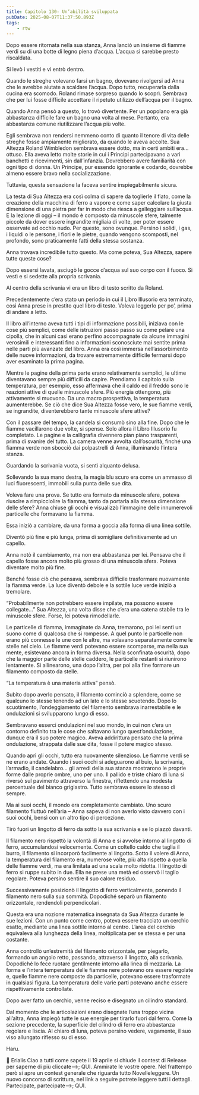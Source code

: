 ```yaml
---
title: Capitolo 130- Un’abilità sviluppata
pubDate: 2025-08-07T11:37:50.893Z
tags:
    - rtw
---
```







Dopo essere ritornata nella sua stanza, Anna lanciò un insieme di fiamme verdi su di una botte di legno piena d’acqua. L’acqua si sarebbe presto riscaldata.


Si levò i vestiti e vi entrò dentro.


Quando le streghe volevano farsi un bagno, dovevano rivolgersi ad Anna che le avrebbe aiutate a scaldare l’acqua. Dopo tutto, recuperarla dalla cucina era scomodo. Roland rimase sorpreso quando lo scoprì. Sembrava che per lui fosse difficile accettare il ripetuto utilizzo dell’acqua per il bagno.


Quando Anna pensò a questo, lo trovò divertente. Per un popolano era già abbastanza difficile fare un bagno una volta al mese. Pertanto, era abbastanza comune riutilizzare l’acqua più volte.


Egli sembrava non rendersi nemmeno conto di quanto il tenore di vita delle streghe fosse ampiamente migliorato, da quando le aveva accolte. Sua Altezza Roland Wimbledon sembrava essere dotto, ma in certi ambiti era… ottuso. Ella aveva letto molte storie in cui i Principi partecipavano a vari banchetti e ricevimenti, sin dall’infanzia. Dovrebbero avere familiarità con ogni tipo di donna. Un Principe, pur essendo ignorante e codardo, dovrebbe almeno essere bravo nella socializzazione.


Tuttavia, questa sensazione la faceva sentire inspiegabilmente sicura.


La testa di Sua Altezza era così colma di sapere da toglierle il fiato, come la creazione della macchina di ferro a vapore e come saper calcolare la giusta dimensione di una pietra per far in modo che riesca a galleggiare sull’acqua. E la lezione di oggi – il mondo è composto da minuscole sfere, talmente piccole da dover essere ingrandite migliaia di volte, per poter essere osservate ad occhio nudo. Per questo, sono ovunque. Persino i solidi, i gas, i liquidi o le persone, i fiori e le pietre, quando vengono scomposti, nel profondo, sono praticamente fatti della stessa sostanza.


Anna trovava incredibile tutto questo. Ma come poteva, Sua Altezza, sapere tutte queste cose?


Dopo essersi lavata, asciugò le gocce d’acqua sul suo corpo con il fuoco. Si vestì e si sedette alla propria scrivania.


Al centro della scrivania vi era un libro di testo scritto da Roland.


Precedentemente c’era stato un periodo in cui il Libro Illusorio era terminato, così Anna prese in prestito quel libro di testo. Voleva leggerlo per po’, prima di andare a letto.


Il libro all’interno aveva tutti i tipi di informazione possibili, iniziava con le cose più semplici, come delle istruzioni passo passo su come pelare una cipolla, che in alcuni casi erano perfino accompagnate da alcune immagini verosimili e interessanti fino a informazioni sconosciute mai sentite prima nelle parti più avanzate del libro. Anna era così immersa nell’assorbimento delle nuove informazioni, da trovare estremamente difficile fermarsi dopo aver esaminato la prima pagina.


Mentre le pagine della prima parte erano relativamente semplici, le ultime diventavano sempre più difficili da capire. Prendiamo il capitolo sulla temperatura, per esempio, esso affermava che il caldo ed il freddo sono le reazioni attive di quelle minuscole sfere. Più energia ottengono, più attivamente si muovono. Da una macro prospettiva, la temperatura aumenterebbe. Se ciò che dice Sua Altezza fosse vero, le sue fiamme verdi, se ingrandite, diventerebbero tante minuscole sfere attive?


Con il passare del tempo, la candela si consumò sino alla fine. Dopo che le fiamme vacillarono due volte, si spense. Solo allora il Libro Illusorio fu completato. Le pagine e la calligrafia divennero pian piano trasparenti, prima di svanire del tutto. La camera venne avvolta dall’oscurità, finché una fiamma verde non sbocciò dai polpastrelli di Anna, illuminando l’intera stanza.


Guardando la scrivania vuota, si sentì alquanto delusa.


Sollevando la sua mano destra, la magia blu scuro era come un ammasso di luci fluorescenti, immobili sulla punta delle sue dita.


Voleva fare una prova. Se tutto era formato da minuscole sfere, poteva riuscire a rimpicciolire la fiamma, tanto da portarla alla stessa dimensione delle sfere? Anna chiuse gli occhi e visualizzò l’immagine delle innumerevoli particelle che formavano la fiamma.


Essa iniziò a cambiare, da una forma a goccia alla forma di una linea sottile.


Diventò più fine e più lunga, prima di somigliare definitivamente ad un capello.


Anna notò il cambiamento, ma non era abbastanza per lei. Pensava che il capello fosse ancora molto più grosso di una minuscola sfera. Poteva diventare molto più fine.


Benché fosse ciò che pensava, sembrava difficile trasformare nuovamente la fiamma verde. La luce diventò debole e la sottile luce verde iniziò a tremolare.


“Probabilmente non potrebbero essere impilate, ma possono essere collegate…” Sua Altezza, una volta disse che c’era una catena stabile tra le minuscole sfere. Forse, lei poteva rimodellarle.


Le particelle di fiamma, immaginate da Anna, tremarono, poi lei sentì un suono come di qualcosa che si rompesse.  A quel punto le particelle non erano più connesse le une con le altre, ma volavano separatamente come le stelle nel cielo. Le fiamme verdi potevano essere scomparse, ma nella sua mente, esistevano ancora in forma diversa. Nella sconfinata oscurità, dopo che la maggior parte delle stelle caddero, le particelle restanti si riunirono lentamente. Si allinearono, una dopo l’altra, per poi alla fine formare un filamento composto da stelle.


“La temperatura è una materia attiva” pensò.


Subito dopo averlo pensato, il filamento cominciò a splendere, come se qualcuno lo stesse tenendo ad un lato e lo stesse scuotendo. Dopo lo scuotimento, l’ondeggiamento del filamento sembrava inarrestabile e le ondulazioni si svilupparono lungo di esso.


Sembravano esserci ondulazioni nel suo mondo, in cui non c’era un contorno definito tra le cose che saltavano lungo quest’ondulazione, dunque era il suo potere magico. Aveva addirittura pensato che la prima ondulazione, strappata dalle sue dita, fosse il potere magico stesso.


Quando aprì gli occhi, tutto era nuovamente silenzioso. Le fiamme verdi se ne erano andate. Quando i suoi occhi si adeguarono al buio, la scrivania, l’armadio, il candelabro… gli arredi della sua stanza mostrarono le proprie forme dalle proprie ombre, uno per uno. Il pallido e triste chiaro di luna si riversò sul pavimento attraverso la finestra, riflettendo una modesta percentuale del bianco grigiastro. Tutto sembrava essere lo stesso di sempre.


Ma ai suoi occhi, il mondo era completamente cambiato. Uno scuro filamento fluttuò nell’aria – Anna sapeva di non averlo visto davvero con i suoi occhi, bensì con un altro tipo di percezione.


Tirò fuori un lingotto di ferro da sotto la sua scrivania e se lo piazzò davanti.


Il filamento nero rispettò la volontà di Anna e si avvolse intorno al lingotto di ferro, accumulandosi velocemente. Come un coltello caldo che taglia il burro, il filamento si incorporò facilmente al lingotto. Sotto il volere di Anna, la temperatura del filamento era, numerose volte, più alta rispetto a quella delle fiamme verdi, ma era limitata ad una scala molto ridotta. Il lingotto di ferro si ruppe subito in due. Ella ne prese una metà ed osservò il taglio regolare. Poteva persino sentire il suo calore residuo.


Successivamente posizionò il lingotto di ferro verticalmente, ponendo il filamento nero sulla sua sommità. Dopodiché separò un filamento orizzontale, rendendoli perpendicolari.


Questa era una nozione matematica insegnata da Sua Altezza durante le sue lezioni.  Con un punto come centro, poteva essere tracciato un cerchio esatto, mediante una linea sottile intorno al centro. L’area del cerchio equivaleva alla lunghezza della linea, moltiplicata per se stessa e per una costante.


Anna controllò un’estremità del filamento orizzontale, per piegarlo, formando un angolo retto, passando, attraverso il lingotto, alla scrivania. Dopodiché lo fece ruotare gentilmente intorno alla linea di mezzaria. La forma e l’intera temperatura delle fiamme nere potevano ora essere regolate e, quelle fiamme nere composte da particelle, potevano essere trasformate in qualsiasi figura. La temperatura delle varie parti potevano anche essere rispettivamente controllate.


Dopo aver fatto un cerchio, venne reciso e disegnato un cilindro standard.


Dal momento che le articolazioni erano disegnate l’una troppo vicina all’altra, Anna impiegò tutte le sue energie per tirarlo fuori dal ferro. Come la sezione precedente, la superficie del cilindro di ferro era abbastanza regolare e liscia. Al chiaro di luna, poteva persino vedere, vagamente, il suo viso allungato riflesso su di esso.






Haru.


💬 Erialis Ciao a tutti come sapete il 19 aprile si chiude il contest di Release per saperne di più cliccate-->; QUI. Ammirate le vostre opere. Nel frattempo però si apre un contest generale che riguarda tutto Novelleleggere. Un nuovo concorso di scrittura, nel link a seguire potrete leggere tutti i dettagli. Partecipate, partecipate-->; QUI. 




                                


                                



